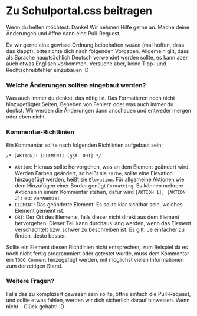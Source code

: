 # Zu Schulportal.css beitragen

Wenn du helfen möchtest: Danke! Wir nehmen Hilfe gerne an. Mache deine Änderungen und öffne dann eine Pull-Request.

Da wir gerne eine gewisse Ordnung beibehalten *wollen* (mal hoffen, dass das klappt), bitte richte dich nach folgenden Vorgaben.
Allgemein gilt, dass als Sprache hauptsächlich Deutsch verwendet werden sollte, es kann aber auch etwas Englisch vorkommen.
Versuche aber, keine Tipp- und Rechtschreibfehler einzubauen :D

### Welche Änderungen sollten eingebaut werden?
Was auch immer du denkst, das nötig ist. Das Formatieren noch nicht hinzugefügter Seiten, Beheben von Fehlern oder was auch immer du denkst.
Wir werden die Änderungen dann anschauen und entweder mergen oder eben nicht.

### Kommentar-Richtlinien
Ein Kommentar sollte nach folgenden Richtlinien aufgebaut sein:
```
/* [AKTION]: [ELEMENT] [ggf. ORT] */
```
- `Aktion`: Hieraus sollte hervorgehen, was an dem Element geändert wird.
  Werden Farben geändert, so heißt sie `Farbe`, sollte eine Elevation hinzugefügt werden,
  heißt sie `Elevation`.
  Für allgemeine Aktionen wie dem Hinzufügen einer Border genügt `Formatting`.
  Es können mehrere Aktionen in einem Kommentar stehen, dafür wird `[AKTION 1], [AKTION 2]:` etc verwendet.
- `ELEMENT`: Das geänderte Element. Es sollte klar sichtbar sein, welches Element gemeint ist.
- `ORT`: Der Ort des Elements, falls dieser nicht direkt aus dem Element hervorgehen.
  Dieser Teil kann durchaus lang werden, wenn das Element verschachtelt bzw. schwer zu beschreiben ist. Es gilt: Je einfacher zu finden, desto besser.

Sollte ein Element diesen Richtlinien nicht entsprechen, zum Beispiel da es noch nicht fertig programmiert oder getestet wurde,
muss dem Kommentar ein `TODO Comment` hinzugefügt werden, mit möglichst vielen Informationen zum derzeitigen Stand.

### Weitere Fragen?
Falls das zu kompliziert gewesen sein sollte, öffne einfach die Pull-Request, und sollte etwas fehlen, werden wir dich sicherlich darauf hinweisen.
Wenn nicht – Glück gehabt! :D

